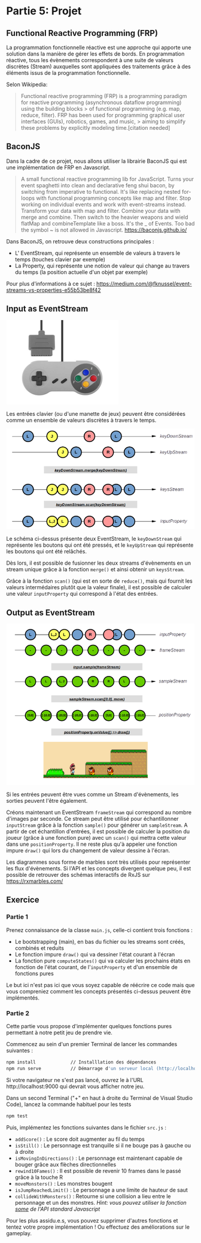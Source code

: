 # Partie 5: Projet

## Functional Reactive Programming (FRP)
La programmation fonctionnelle réactive est une approche qui apporte une solution dans la manière de gérer les effets de bords.
En programmation réactive, tous les évènements correspondent à une suite de valeurs discrètes (Stream) auxquelles sont appliquées des traitements grâce à des éléments issus de la programmation fonctionnelle.

Selon Wikipedia:
> Functional reactive programming (FRP) is a programming paradigm for reactive programming (asynchronous dataflow programming) using the building blocks > of functional programming (e.g. map, reduce, filter). FRP has been used for programming graphical user interfaces (GUIs), robotics, games, and music, > aiming to simplify these problems by explicitly modeling time.[citation needed]

## BaconJS

Dans la cadre de ce projet, nous allons utiliser la librairie BaconJS qui est une implémentation de FRP en Javascript.

> A small functional reactive programming lib for JavaScript. Turns your event spaghetti into clean and declarative feng shui bacon, by switching from imperative to functional. It's like replacing nested for-loops with functional programming concepts like map and filter. Stop working on individual events and work with event-streams instead. Transform your data with map and filter. Combine your data with merge and combine. Then switch to the heavier weapons and wield flatMap and combineTemplate like a boss. It's the _ of Events. Too bad the symbol ~ is not allowed in Javascript.  https://baconjs.github.io/

Dans BaconJS, on retrouve deux constructions principales :
- L' EventStream, qui représente un ensemble de valeurs à travers le temps (touches clavier par exemple)
- La Property, qui représente une notion de valeur qui change au travers du temps (la position actuelle d'un objet par exemple)

Pour plus d'informations à ce sujet : https://medium.com/@fknussel/event-streams-vs-properties-e55b53be8f42

## Input as EventStream

<img src="snes-pad.jpg" alt="drawing" width="300"/>

Les entrées clavier (ou d'une manette de jeux) peuvent être considérées comme un ensemble de valeurs discrètes à travers le temps.

![Input as EventStream](input-as-event-stream.png)

Le schéma ci-dessus présente deux EventStream, le `keyDownStream` qui représente les boutons qui ont été pressés, et le `keyUpStream` qui représente les boutons qui ont été relâchés.

Dès lors, il est possible de fusionner les deux streams d'évènements en un stream unique grâce à la fonction `merge()` et ainsi obtenir un `keysStream`.

Grâce à la fonction `scan()` (qui est en sorte de `reduce()`, mais qui fournit les valeurs intermédaires plutôt que la valeur finale), il est possible de calculer une valeur `inputProperty` qui correspond à l'état des entrées.

## Output as EventStream

![Output as EventStream](output-as-event-stream.png)

Si les entrées peuvent être vues comme un Stream d'évènements, les sorties peuvent l'être également.

Créons maintenant un EventStream `frameStream` qui correspond au nombre d'images par seconde. Ce stream peut être utilisé pour échantillonner `inputStream` grâce à la fonction `sample()` pour générer un `sampleStream`.
A partir de cet échantillon d'entrées, il est possible de calculer la position du joueur (grâce à une fonction pure) avec un `scan()` qui mettra cette valeur dans une `positionProperty`. Il ne reste plus qu'à appeler une fonction impure `draw()` qui lors du changement de valeur dessine à l'écran.

Les diagrammes sous forme de marbles sont très utilisés pour représenter les flux d'évènements. Si l'API et les concepts divergent quelque peu, il est possible de retrouver des schémas interactifs de RxJS sur https://rxmarbles.com/

## Exercice

### Partie 1

Prenez connaissance de la classe `main.js`, celle-ci contient trois fonctions :

- Le bootstrapping (main), en bas du fichier ou les streams sont créés, combinés et reduits
- Le fonction impure `draw()` qui va dessiner l'état courant à l'écran
- La fonction pure `computeStates()` qui va calculer les prochains états en fonction de l'état courant, de l'`inputProperty` et d'un ensemble de fonctions pures

Le but ici n'est pas ici que vous soyez capable de réécrire ce code mais que vous compreniez comment les concepts présentés ci-dessus peuvent être implémentés.

### Partie 2

Cette partie vous propose d'implémenter quelques fonctions pures permettant à notre petit jeu de prendre vie.

Commencez au sein d'un premier Terminal de lancer les commandes suivantes :

```bash
npm install             // Installlation des dépendances
npm run serve           // Démarrage d'un serveur local (http://localhost:9000)
```

Si votre navigateur ne s'est pas lancé, ouvrez le à l'URL http://localhost:9000 qui devrait vous afficher notre jeu.

Dans un second Terminal ("+" en haut à droite du Terminal de Visual Studio Code), lancez la commande habituel pour les tests

```bash
npm test
```

Puis, implémentez les fonctions suivantes dans le fichier `src.js` :

- `addScore()` : Le score doit augmenter au fil du temps
- `isStill()` : Le personnage est tranquille si il ne bouge pas à gauche ou à droite
- `isMovingInDirections()` : Le personnage est maintenant capable de bouger grâce aux flèches directionnelles
- `rewind10Fames()` : Il est possible de revenir 10 frames dans le passé grâce à la touche R
- `moveMonsters()` : Les monstres bougent
- `isJumpReachedLimit()` : Le personnage a une limite de hauteur de saut
- `collideWithMonsters()` : Retourne si une collision a lieu entre le personnage et un des monstres. *Hint: vous pouvez utiliser la fonction [some](https://www.w3schools.com/jsref/jsref_some.asp) de l'API standard Javascript*

Pour les plus assidu.e.s, vous pouvez supprimer d'autres fonctions et tentez votre propre implémentation ! Ou effectuez des améliorations sur le gameplay.
